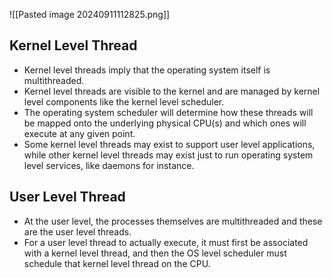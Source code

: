 ![[Pasted image 20240911112825.png]]
## Kernel Level Thread 
- Kernel level threads imply that the operating system itself is multithreaded.
- Kernel level threads are visible to the kernel and are managed by kernel level components like the kernel level scheduler. 
- The operating system scheduler will determine how these threads will be mapped onto the underlying physical CPU(s) and which ones will execute at any given point.
- Some kernel level threads may exist to support user level applications, while other kernel level threads may exist just to run operating system level services, like daemons for instance.
## User Level Thread 
- At the user level, the processes themselves are multithreaded and these are the user level threads.
- For a user level thread to actually execute, it must first be associated with a kernel level thread, and then the OS level scheduler must schedule that kernel level thread on the CPU.

